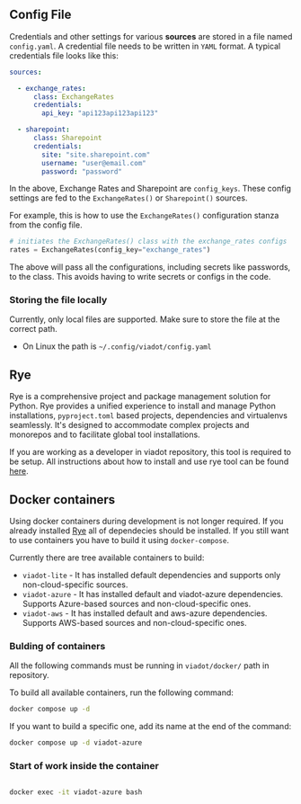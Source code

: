 ## Config File

Credentials and other settings for various **sources** are stored in a file named `config.yaml`. A credential file needs to be written in `YAML` format. A typical credentials file looks like this:

```yaml
sources:

  - exchange_rates:
      class: ExchangeRates
      credentials:
        api_key: "api123api123api123"

  - sharepoint:
      class: Sharepoint
      credentials:
        site: "site.sharepoint.com"
        username: "user@email.com"
        password: "password"
```

In the above, Exchange Rates and Sharepoint are `config_keys`. These config settings are fed to the `ExchangeRates()` or `Sharepoint()` sources.

For example, this is how to use the `ExchangeRates()` configuration stanza from the config file.

```python
# initiates the ExchangeRates() class with the exchange_rates configs
rates = ExchangeRates(config_key="exchange_rates")
```

The above will pass all the configurations, including secrets like passwords, to the class. This avoids having to write secrets or configs in the code.

### Storing the file locally

Currently, only local files are supported. Make sure to store the file at the correct path. 

* On Linux the path is `~/.config/viadot/config.yaml`

## Rye
Rye is a comprehensive project and package management solution for Python. Rye provides a unified experience to install and manage Python installations, `pyproject.toml` based projects, dependencies and virtualenvs seamlessly. It's designed to accommodate complex projects and monorepos and to facilitate global tool installations.

If you are working as a developer in viadot repository, this tool is required to be setup. All instructions about how to install and use rye tool can be found [here](https://rye.astral.sh/).


## Docker containers
Using docker containers during development is not longer required. If you already installed [Rye](https://rye.astral.sh/) all of dependecies should be installed. If you still want to use containers you have to build it using `docker-compose`.

Currently there are tree available containers to build:

- `viadot-lite` - It has installed default dependencies and supports only non-cloud-specific sources.
- `viadot-azure` - It has installed default and viadot-azure dependencies. Supports Azure-based sources and non-cloud-specific ones.
- `viadot-aws` - It has installed default and aws-azure dependencies. Supports AWS-based sources and non-cloud-specific ones.

### Bulding of containers

All the following commands must be running in `viadot/docker/` path in repository.

To build all available containers, run the following command:

```bash
docker compose up -d 
```
If you want to build a specific one, add its name at the end of the command:

```bash
docker compose up -d viadot-azure
```

### Start of work inside the container 

```bash

docker exec -it viadot-azure bash

```